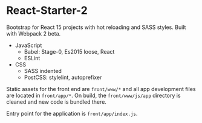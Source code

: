 # React-Starter-2

Bootstrap for React 15 projects with hot reloading and SASS styles. Built with Webpack 2 beta.

- JavaScript
    - Babel: Stage-0, Es2015 loose, React
    - ESLint
- CSS
    - SASS indented
    - PostCSS: stylelint, autoprefixer

Static assets for the front end are `front/www/*` and all app development files are located in `front/app/*`.
On build, the `front/www/js/app` directory is cleaned and new code is bundled there. 

Entry point for the application is `front/app/index.js`.

